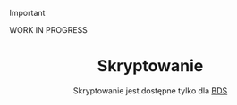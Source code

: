 > [!IMPORTANT]
> WORK IN PROGRESS

<div align="center">

# Skryptowanie

Skryptowanie jest dostępne tylko dla [BDS](..%2F..%2Fserver%2Fsoftwares%2Fvanilla%2FBDS.MD)


</div>